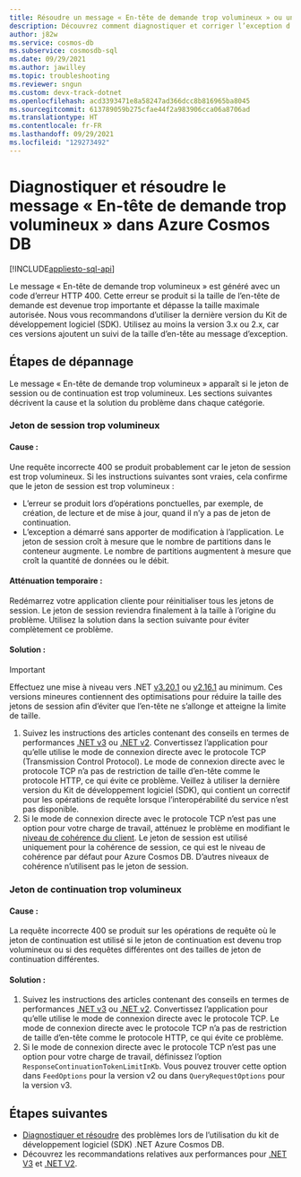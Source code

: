 ```yaml
---
title: Résoudre un message « En-tête de demande trop volumineux » ou une requête incorrecte 400 dans Azure Cosmos DB
description: Découvrez comment diagnostiquer et corriger l’exception d’en-tête de demande trop volumineux.
author: j82w
ms.service: cosmos-db
ms.subservice: cosmosdb-sql
ms.date: 09/29/2021
ms.author: jawilley
ms.topic: troubleshooting
ms.reviewer: sngun
ms.custom: devx-track-dotnet
ms.openlocfilehash: acd3393471e8a58247ad366dcc8b816965ba8045
ms.sourcegitcommit: 613789059b275cfae44f2a983906cca06a8706ad
ms.translationtype: HT
ms.contentlocale: fr-FR
ms.lasthandoff: 09/29/2021
ms.locfileid: "129273492"
---
```

# <a name="diagnose-and-troubleshoot-azure-cosmos-db-request-header-too-large-message"></a>Diagnostiquer et résoudre le message « En-tête de demande trop volumineux » dans Azure Cosmos DB
[!INCLUDE[appliesto-sql-api](../includes/appliesto-sql-api.md)]

Le message « En-tête de demande trop volumineux » est généré avec un code d’erreur HTTP 400. Cette erreur se produit si la taille de l’en-tête de demande est devenue trop importante et dépasse la taille maximale autorisée. Nous vous recommandons d’utiliser la dernière version du Kit de développement logiciel (SDK). Utilisez au moins la version 3.x ou 2.x, car ces versions ajoutent un suivi de la taille d’en-tête au message d’exception.

## <a name="troubleshooting-steps"></a>Étapes de dépannage
Le message « En-tête de demande trop volumineux » apparaît si le jeton de session ou de continuation est trop volumineux. Les sections suivantes décrivent la cause et la solution du problème dans chaque catégorie.

### <a name="session-token-is-too-large"></a>Jeton de session trop volumineux

#### <a name="cause"></a>Cause :
Une requête incorrecte 400 se produit probablement car le jeton de session est trop volumineux. Si les instructions suivantes sont vraies, cela confirme que le jeton de session est trop volumineux :

* L’erreur se produit lors d’opérations ponctuelles, par exemple, de création, de lecture et de mise à jour, quand il n’y a pas de jeton de continuation.
* L’exception a démarré sans apporter de modification à l’application. Le jeton de session croît à mesure que le nombre de partitions dans le conteneur augmente. Le nombre de partitions augmentent à mesure que croît la quantité de données ou le débit.

#### <a name="temporary-mitigation"></a>Atténuation temporaire : 
Redémarrez votre application cliente pour réinitialiser tous les jetons de session. Le jeton de session reviendra finalement à la taille à l’origine du problème. Utilisez la solution dans la section suivante pour éviter complètement ce problème.

#### <a name="solution"></a>Solution :
> [!IMPORTANT]
> Effectuez une mise à niveau vers .NET [v3.20.1](https://github.com/Azure/azure-cosmos-dotnet-v3/blob/master/changelog.md) ou [v2.16.1](https://github.com/Azure/azure-cosmos-dotnet-v2/blob/master/changelog.md) au minimum. Ces versions mineures contiennent des optimisations pour réduire la taille des jetons de session afin d’éviter que l’en-tête ne s’allonge et atteigne la limite de taille.
1. Suivez les instructions des articles contenant des conseils en termes de performances [.NET v3](performance-tips-dotnet-sdk-v3-sql.md) ou [.NET v2](performance-tips.md). Convertissez l’application pour qu’elle utilise le mode de connexion directe avec le protocole TCP (Transmission Control Protocol). Le mode de connexion directe avec le protocole TCP n’a pas de restriction de taille d’en-tête comme le protocole HTTP, ce qui évite ce problème. Veillez à utiliser la dernière version du Kit de développement logiciel (SDK), qui contient un correctif pour les opérations de requête lorsque l’interopérabilité du service n’est pas disponible.
1. Si le mode de connexion directe avec le protocole TCP n’est pas une option pour votre charge de travail, atténuez le problème en modifiant le [niveau de cohérence du client](how-to-manage-consistency.md). Le jeton de session est utilisé uniquement pour la cohérence de session, ce qui est le niveau de cohérence par défaut pour Azure Cosmos DB. D’autres niveaux de cohérence n’utilisent pas le jeton de session.

### <a name="continuation-token-is-too-large"></a>Jeton de continuation trop volumineux

#### <a name="cause"></a>Cause :
La requête incorrecte 400 se produit sur les opérations de requête où le jeton de continuation est utilisé si le jeton de continuation est devenu trop volumineux ou si des requêtes différentes ont des tailles de jeton de continuation différentes.
    
#### <a name="solution"></a>Solution :
1. Suivez les instructions des articles contenant des conseils en termes de performances [.NET v3](performance-tips-dotnet-sdk-v3-sql.md) ou [.NET v2](performance-tips.md). Convertissez l’application pour qu’elle utilise le mode de connexion directe avec le protocole TCP. Le mode de connexion directe avec le protocole TCP n’a pas de restriction de taille d’en-tête comme le protocole HTTP, ce qui évite ce problème. 
1. Si le mode de connexion directe avec le protocole TCP n’est pas une option pour votre charge de travail, définissez l’option `ResponseContinuationTokenLimitInKb`. Vous pouvez trouver cette option dans `FeedOptions` pour la version v2 ou dans `QueryRequestOptions` pour la version v3.

## <a name="next-steps"></a>Étapes suivantes
* [Diagnostiquer et résoudre](troubleshoot-dot-net-sdk.md) des problèmes lors de l’utilisation du kit de développement logiciel (SDK) .NET Azure Cosmos DB.
* Découvrez les recommandations relatives aux performances pour [.NET V3](performance-tips-dotnet-sdk-v3-sql.md) et [.NET V2](performance-tips.md).
